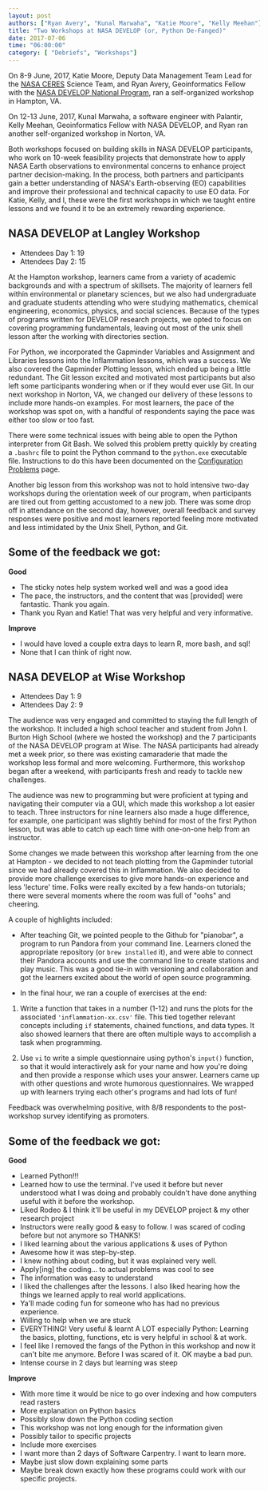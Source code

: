 ```yaml
---
layout: post
authors: ["Ryan Avery", "Kunal Marwaha", "Katie Moore", "Kelly Meehan"]
title: "Two Workshops at NASA DEVELOP (or, Python De-Fanged)"
date: 2017-07-06
time: "06:00:00"
category: [ "Debriefs", "Workshops"]
---
```


On 8-9 June, 2017, Katie Moore, Deputy Data Management Team Lead for the [NASA CERES](https://ceres.larc.nasa.gov/) Science Team, and 
Ryan Avery, Geoinformatics Fellow with the [NASA DEVELOP National Program](https://develop.larc.nasa.gov/), 
ran a self-organized workshop in Hampton, VA. 

On 12-13 June, 2017, Kunal Marwaha, 
a software engineer with Palantir, Kelly Meehan, Geoinformatics Fellow with NASA DEVELOP, and Ryan ran another 
self-organized workshop in Norton, VA. 

Both workshops focused on building skills in NASA DEVELOP participants, who work on 10-week feasibility projects 
that demonstrate how to apply NASA Earth observations to environmental concerns to enhance
project partner decision-making. In the process, both partners and participants gain a better understanding 
of NASA's Earth-observing (EO) capabilities and improve their professional and technical capacity to use EO data. 
For Katie, Kelly, and I, these were the first workshops in which we taught entire lessons 
and we found it to be an extremely rewarding experience.

## NASA DEVELOP at Langley Workshop
 
- Attendees Day 1: 19
- Attendees Day 2: 15
  
At the Hampton workshop, learners came from a variety of academic backgrounds and with a spectrum of skillsets. 
The majority of learners fell within environmental or planetary sciences, but we also had 
undergraduate and graduate students attending who were studying mathematics, chemical engineering, 
economics, physics, and social sciences. Because of the types of programs written for DEVELOP 
research projects, we opted to focus on covering programming fundamentals, leaving out most of 
the unix shell lesson after the working with directories section. 

For Python, we incorporated the Gapminder Variables and Assignment and Libraries lessons into the Inflammation lessons, which was a success. We also 
covered the Gapminder Plotting lesson, which ended up being a little redundant. The Git lesson excited and 
motivated most participants but also left some participants wondering when or if they would ever use Git. In our 
next workshop in Norton, VA, we changed our delivery of these lessons to include more hands-on examples. For most 
learners, the pace of the workshop was spot on, with a handful of respondents saying the pace was either too slow or too fast.
 
There were some technical issues with being able to open the Python interpreter from Git Bash. 
We solved this problem pretty quickly by creating a `.bashrc` file to point the Python command to the `python.exe` 
executable file. Instructions to do this have been documented on the [Configuration Problems](https://github.com/swcarpentry/workshop-template/wiki/Configuration-Problems-and-Solutions)
page. 

Another big lesson from this workshop was not to hold intensive two-day workshops during the orientation 
week of our program, when participants are tired out from getting accustomed to a new job. 
There was some drop off in attendance on the second day, however, overall feedback and survey 
responses were positive and most learners reported feeling more motivated and less intimidated by the Unix Shell, Python, and Git.
 
## Some of the feedback we got: 

**Good**

-	The sticky notes help system worked well and was a good idea
-	The pace, the instructors, and the content that was [provided] were fantastic. Thank you again.
-	Thank you Ryan and Katie! That was very helpful and very informative.

**Improve**

-	I would have loved a couple extra days to learn R, more bash, and sql!
- None that I can think of right now.

## NASA DEVELOP at Wise Workshop
 
- Attendees Day 1: 9
- Attendees Day 2: 9
 
The audience was very engaged and committed to staying the full length of the workshop. It included a high school teacher and student from John I. Burton High School (where we hosted the workshop) and the 7 participants of the NASA DEVELOP program at Wise. The NASA participants had already met a week prior, so there was existing camaraderie that made the workshop less formal and more welcoming. Furthermore, this workshop began after a weekend, with participants fresh and ready to tackle new challenges.
 
The audience was new to programming but were proficient at typing and navigating their computer via a GUI, which made this workshop a lot easier to teach. Three instructors for nine learners also made a huge difference, for example, one participant was slightly behind for most of the first Python lesson, but was able to catch up each time with one-on-one help from an instructor.
 
Some changes we made between this workshop after learning from the one at Hampton - we decided to not teach plotting from the Gapminder tutorial since we had already covered this in Inflammation. We also decided to provide more challenge exercises to give more hands-on experience and less 'lecture' time. Folks were really excited by a few hands-on tutorials; there were several moments where the room was full of "oohs" and cheering. 

A couple of highlights included:

- After teaching Git, we pointed people to the Github for "pianobar", a program to run Pandora from your command line. Learners cloned the appropriate repository (or `brew installed` it), and were able to connect their Pandora accounts and use the command line to create stations and play music. This was a good tie-in with versioning and collaboration and got the learners excited about the world of open source programming.

- In the final hour, we ran a couple of exercises at the end:

1.	Write a function that takes in a number (1-12) and runs the plots for the associated `'inflammation-xx.csv'` file. This tied together relevant concepts including `if` statements, chained functions, and data types. It also showed learners that there are often multiple ways to accomplish a task when programming.

2.	Use `vi` to write a simple questionnaire using python's `input()` function, so that it would interactively ask for your name and how you're doing and then provide a response which uses your answer. Learners came up with other questions and wrote humorous questionnaires. We wrapped up with learners trying each other's programs and had lots of fun!
 
Feedback was overwhelming positive, with 8/8 respondents to the post-workshop survey identifying as promoters.
 
## Some of the feedback we got: 

**Good**

- Learned Python!!!
- Learned how to use the terminal. I've used it before but never understood what I was doing and probably couldn't have done anything useful with it before the workshop.
- Liked Rodeo & I think it'll be useful in my DEVELOP project & my other research project
- Instructors were really good & easy to follow. I was scared of coding before but not anymore so THANKS!
- I liked learning about the various applications & uses of Python
- Awesome how it was step-by-step. 
- I knew nothing about coding, but it was explained very well. 
- Apply[ing] the coding... to actual problems was cool to see
- The information was easy to understand
- I liked the challenges after the lessons. I also liked hearing how the things we learned apply to real world applications.
- Ya'll made coding fun for someone who has had no previous experience.
- Willing to help when we are stuck
- EVERYTHING! Very useful & learnt A LOT especially Python: Learning the basics, plotting, functions, etc is very helpful in school & at work.
- I feel like I removed the fangs of the Python in this workshop and now it can't bite me anymore. Before I was scared of it. OK maybe a bad pun.
- Intense course in 2 days but learning was steep
 
**Improve**

- With more time it would be nice to go over indexing and how computers read rasters
- More explanation on Python basics
- Possibly slow down the Python coding section
- This workshop was not long enough for the information given
- Possibly tailor to specific projects
- Include more exercises
- I want more than 2 days of Software Carpentry. I want to learn more.
- Maybe just slow down explaining some parts
- Maybe break down exactly how these programs could work with our specific projects.
